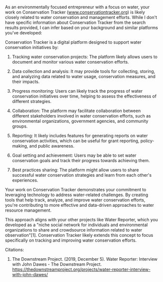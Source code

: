 As an environmentally focused entrepreneur with a focus on water, your work on Conservation Tracker (www.conservationtracker.org) is likely closely related to water conservation and management efforts. While I don't have specific information about Conservation Tracker from the search results provided, I can infer based on your background and similar platforms you've developed:

Conservation Tracker is a digital platform designed to support water conservation initiatives by:

1. Tracking water conservation projects: The platform likely allows users to document and monitor various water conservation efforts.

2. Data collection and analysis: It may provide tools for collecting, storing, and analyzing data related to water usage, conservation measures, and their impacts.

3. Progress monitoring: Users can likely track the progress of water conservation initiatives over time, helping to assess the effectiveness of different strategies.

4. Collaboration: The platform may facilitate collaboration between different stakeholders involved in water conservation efforts, such as environmental organizations, government agencies, and community groups.

5. Reporting: It likely includes features for generating reports on water conservation activities, which can be useful for grant reporting, policy-making, and public awareness.

6. Goal setting and achievement: Users may be able to set water conservation goals and track their progress towards achieving them.

7. Best practices sharing: The platform might allow users to share successful water conservation strategies and learn from each other's experiences.

Your work on Conservation Tracker demonstrates your commitment to leveraging technology to address water-related challenges. By creating tools that help track, analyze, and improve water conservation efforts, you're contributing to more effective and data-driven approaches to water resource management.

This approach aligns with your other projects like Water Reporter, which you developed as a "niche social network for individuals and environmental organizations to share and crowdsource information related to water observation"[1]. Conservation Tracker likely extends this concept to focus specifically on tracking and improving water conservation efforts.

Citations:
1.  The Downstream Project. (2019, December 5). Water Reporter: Interview with John Dawes - The Downstream Project. https://thedownstreamproject.org/projects/water-reporter-interview-with-john-dawes/